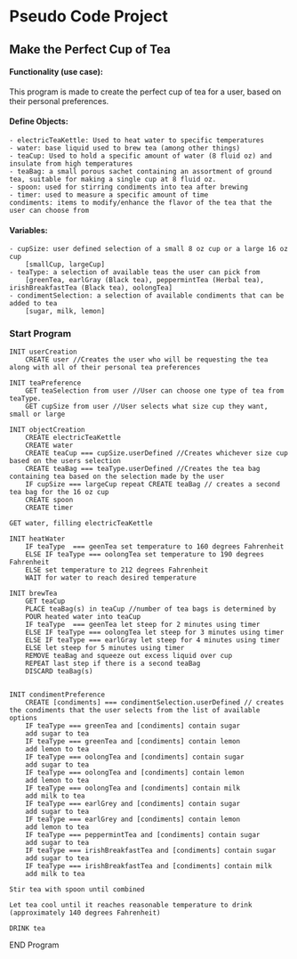 # Pseudo Code Project
## Make the Perfect Cup of Tea

#### Functionality (use case): 
This program is made to create the perfect cup of tea for a user, based on their personal preferences.

#### Define Objects:
 	- electricTeaKettle: Used to heat water to specific temperatures
	- water: base liquid used to brew tea (among other things)
	- teaCup: Used to hold a specific amount of water (8 fluid oz) and insulate from high temperatures
	- teaBag: a small porous sachet containing an assortment of ground tea, suitable for making a single cup at 8 fluid oz.
	- spoon: used for stirring condiments into tea after brewing
	- timer: used to measure a specific amount of time
	condiments: items to modify/enhance the flavor of the tea that the user can choose from


#### Variables:
	- cupSize: user defined selection of a small 8 oz cup or a large 16 oz cup
		[smallCup, largeCup]
 	- teaType: a selection of available teas the user can pick from
		[greenTea, earlGray (Black tea), peppermintTea (Herbal tea), irishBreakfastTea (Black tea), oolongTea]
	- condimentSelection: a selection of available condiments that can be added to tea
  		[sugar, milk, lemon]

### Start Program
	INIT userCreation
		CREATE user //Creates the user who will be requesting the tea along with all of their personal tea preferences

	INIT teaPreference
		GET teaSelection from user //User can choose one type of tea from teaType.
		GET cupSize from user //User selects what size cup they want, small or large

	INIT objectCreation
		CREATE electricTeaKettle
		CREATE water
		CREATE teaCup === cupSize.userDefined //Creates whichever size cup based on the users selection
		CREATE teaBag === teaType.userDefined //Creates the tea bag containing tea based on the selection made by the user
		IF cupSize === largeCup repeat CREATE teaBag // creates a second tea bag for the 16 oz cup
		CREATE spoon
		CREATE timer

	GET water, filling electricTeaKettle

	INIT heatWater
		IF teaType  === geenTea set temperature to 160 degrees Fahrenheit
		ELSE IF teaType === oolongTea set temperature to 190 degrees Fahrenheit
		ELSE set temperature to 212 degrees Fahrenheit
		WAIT for water to reach desired temperature

	INIT brewTea
		GET teaCup
		PLACE teaBag(s) in teaCup //number of tea bags is determined by 
		POUR heated water into teaCup
		IF teaType  === geenTea let steep for 2 minutes using timer
		ELSE IF teaType === oolongTea let steep for 3 minutes using timer
		ELSE IF teaType === earlGray let steep for 4 minutes using timer
		ELSE let steep for 5 minutes using timer
		REMOVE teaBag and squeeze out excess liquid over cup
		REPEAT last step if there is a second teaBag
		DISCARD teaBag(s)


	INIT condimentPreference
		CREATE [condiments] === condimentSelection.userDefined // creates the condiments that the user selects from the list of available options
		IF teaType === greenTea and [condiments] contain sugar
		add sugar to tea
		IF teaType === greenTea and [condiments] contain lemon
		add lemon to tea
		IF teaType === oolongTea and [condiments] contain sugar
		add sugar to tea
		IF teaType === oolongTea and [condiments] contain lemon
		add lemon to tea
		IF teaType === oolongTea and [condiments] contain milk
		add milk to tea
		IF teaType === earlGrey and [condiments] contain sugar
		add sugar to tea
		IF teaType === earlGrey and [condiments] contain lemon
		add lemon to tea
		IF teaType === peppermintTea and [condiments] contain sugar
		add sugar to tea
		IF teaType === irishBreakfastTea and [condiments] contain sugar
		add sugar to tea
		IF teaType === irishBreakfastTea and [condiments] contain milk
		add milk to tea

	Stir tea with spoon until combined

	Let tea cool until it reaches reasonable temperature to drink (approximately 140 degrees Fahrenheit)

	DRINK tea

END Program
